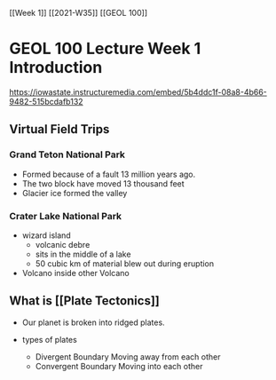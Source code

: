[[Week 1]] [[2021-W35]] [[GEOL 100]]

# GEOL 100 Lecture Week 1 Introduction
https://iowastate.instructuremedia.com/embed/5b4ddc1f-08a8-4b66-9482-515bcdafb132
## Virtual Field Trips

### Grand Teton National Park

* Formed because of a fault 13 million years ago.
* The two block have moved 13 thousand feet
* Glacier ice formed the valley

### Crater Lake National Park

* wizard island
	* volcanic debre
	* sits in the middle of a lake 
	* 50 cubic km of material blew out during eruption
* Volcano inside other Volcano 


## What is [[Plate Tectonics]]

* Our planet is broken into ridged plates. 

* types of plates
	* Divergent Boundary 
		Moving away from each other
	* Convergent Boundary 
		Moving into each other